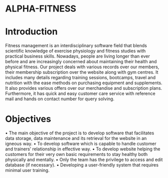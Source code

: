 # ALPHA-FITNESS
# Introduction
Fitness management is an interdisciplinary software field that blends scientific
knowledge of exercise physiology and fitness studies with practical business
skills. Nowadays, people are living longer than ever before and are increasingly
concerned about maintaining their health and physical fitness. Our project
deals with various records over our members, their membership subscription
over the website along with gym centres. It includes many details regarding
training sessions, bootcamps, travel and nutrition with the ease methods on
purchasing equipment and supplements. It also provides various offers over
our merchandise and subscription plans. Furthermore, it has quick and easy
customer care service with reference mail and hands on contact number for
query solving.

# Objectives
• The main objective of the project is to develop software that facilitates
data storage, data maintenance and its retrieval for the website in an
igneous way.
• To develop software which is capable to handle customer and trainers’
relationship in effective way.
• To develop website helping the customers for their very own basic
requirements to stay healthy both physically and mentally.
• Only the team has the privilege to access and edit database (if
necessary).
• Developing a user-friendly system that requires minimal user training.
